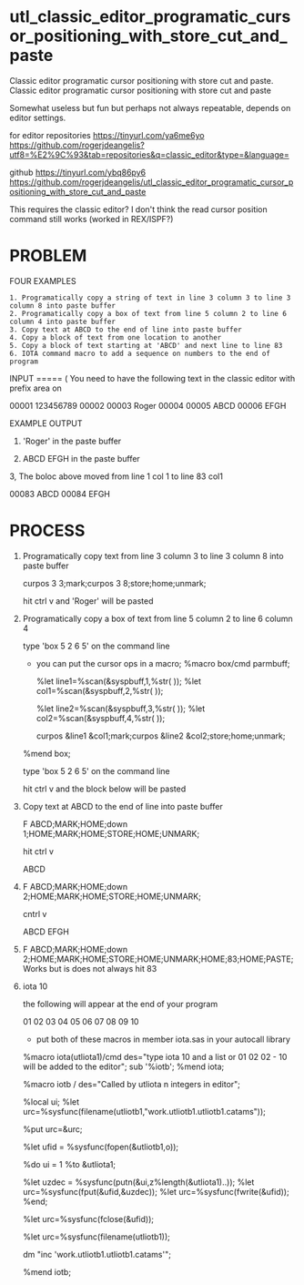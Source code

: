 # utl_classic_editor_programatic_cursor_positioning_with_store_cut_and_paste
Classic editor programatic cursor positioning with store cut and paste.  
Classic editor programatic cursor positioning with store cut and paste

Somewhat useless but fun but perhaps not always repeatable, depends on editor settings.

for editor repositories
https://tinyurl.com/ya6me6yo
https://github.com/rogerjdeangelis?utf8=%E2%9C%93&tab=repositories&q=classic_editor&type=&language=

github
https://tinyurl.com/ybq86py6
https://github.com/rogerjdeangelis/utl_classic_editor_programatic_cursor_positioning_with_store_cut_and_paste

This requires the classic editor?
I don't think the read cursor position command still works (worked in REX/ISPF?)

PROBLEM
=======

  FOUR EXAMPLES

    1. Programatically copy a string of text in line 3 column 3 to line 3 column 8 into paste buffer
    2. Programatically copy a box of text from line 5 column 2 to line 6 column 4 into paste buffer
    3. Copy text at ABCD to the end of line into paste buffer
    4. Copy a block of text from one location to another
    5. Copy a block of text starting at 'ABCD' and next line to line 83
    6. IOTA command macro to add a sequence on numbers to the end of program


INPUT
=====  ( You need to have the following text in the classic editor with prefix area on

00001 123456789
00002
00003   Roger
00004
00005 ABCD
00006 EFGH

EXAMPLE OUTPUT

1.   'Roger' in the paste buffer

2.   ABCD
     EFGH    in the paste buffer

3,   The boloc above moved from line 1 col 1 to line 83 col1

00083 ABCD
00084 EFGH



PROCESS
========

 1. Programatically copy text from line 3 column 3 to line 3 column 8 into paste buffer

    curpos 3 3;mark;curpos 3 8;store;home;unmark;

    hit ctrl v and 'Roger' will be pasted


 2. Programatically copy a box of text from line 5 column 2 to line 6 column 4

    type 'box 5 2 6 5' on the command line

    * you can put the cursor ops in a macro;
    %macro box/cmd parmbuff;


      %let line1=%scan(&syspbuff,1,%str( ));
      %let col1=%scan(&syspbuff,2,%str( ));

      %let line2=%scan(&syspbuff,3,%str( ));
      %let col2=%scan(&syspbuff,4,%str( ));

      curpos &line1 &col1;mark;curpos &line2 &col2;store;home;unmark;

    %mend box;

    type 'box 5 2 6 5' on the command line

    hit ctrl v and the block below will be pasted

 3. Copy text at ABCD to the end of line into paste buffer

    F ABCD;MARK;HOME;down 1;HOME;MARK;HOME;STORE;HOME;UNMARK;

     hit ctrl v

       ABCD

 4. F ABCD;MARK;HOME;down 2;HOME;MARK;HOME;STORE;HOME;UNMARK;

    cntrl v

    ABCD
    EFGH


 5. F ABCD;MARK;HOME;down 2;HOME;MARK;HOME;STORE;HOME;UNMARK;HOME;83;HOME;PASTE;
    Works but is does not always hit 83

 6. iota 10

    the following will appear at the end of your program

     01
     02
     03
     04
     05
     06
     07
     08
     09
     10

    * put both of these macros in member iota.sas in your autocall library

    %macro iota(utliota1)/cmd
       des="type iota 10 and a list or 01 02 02 - 10 will be added to the editor";
       sub '%iotb';
    %mend iota;


    %macro iotb
    / des="Called by utliota n integers in editor";

    %local ui;
    %let urc=%sysfunc(filename(utliotb1,"work.utliotb1.utliotb1.catams"));

    %put urc=&urc;

    %let ufid = %sysfunc(fopen(&utliotb1,o));

    %do ui = 1 %to &utliota1;

      %let uzdec = %sysfunc(putn(&ui,z%length(&utliota1)..));
      %let urc=%sysfunc(fput(&ufid,&uzdec));
      %let urc=%sysfunc(fwrite(&ufid));
    %end;

    %let urc=%sysfunc(fclose(&ufid));

    %let urc=%sysfunc(filename(utliotb1));

    dm "inc 'work.utliotb1.utliotb1.catams'";

    %mend iotb;


